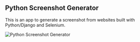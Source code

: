 Python Screenshot Generator
--------

This is an app to generate a screenshot from websites built with Python/Django and Selenium.

![Python Screenshot Generator](/static/img/python_screenshot_generator.png)
